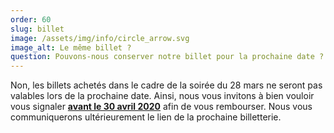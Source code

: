 ```yaml
---
order: 60
slug: billet
image: /assets/img/info/circle_arrow.svg
image_alt: Le même billet ?
question: Pouvons-nous conserver notre billet pour la prochaine date ?
---
```


Non, les billets achetés dans le cadre de la soirée du 28 mars ne seront pas valables lors de la prochaine date. Ainsi, nous vous invitons à bien vouloir vous signaler <u>**avant le 30 avril 2020**</u> afin de vous rembourser. Nous vous communiquerons ultérieurement le lien de la prochaine billetterie.
